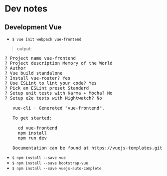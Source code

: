 # Dev notes
## Development Vue

  * `$ vue init webpack vue-frontend` 
 > output:
 
<pre>
? Project name vue-frontend
? Project description Memory of the World
? Author 
? Vue build standalone
? Install vue-router? Yes
? Use ESLint to lint your code? Yes
? Pick an ESLint preset Standard
? Setup unit tests with Karma + Mocha? No
? Setup e2e tests with Nightwatch? No

   vue-cli · Generated "vue-frontend".

   To get started:
   
     cd vue-frontend
     npm install
     npm run dev
   
   Documentation can be found at https://vuejs-templates.github.io/webpack
</pre>

 * `$ npm install --save vue`  
 * `$ npm install --save bootstrap-vue`
 * `$ npm install --save vuejs-auto-complete`
